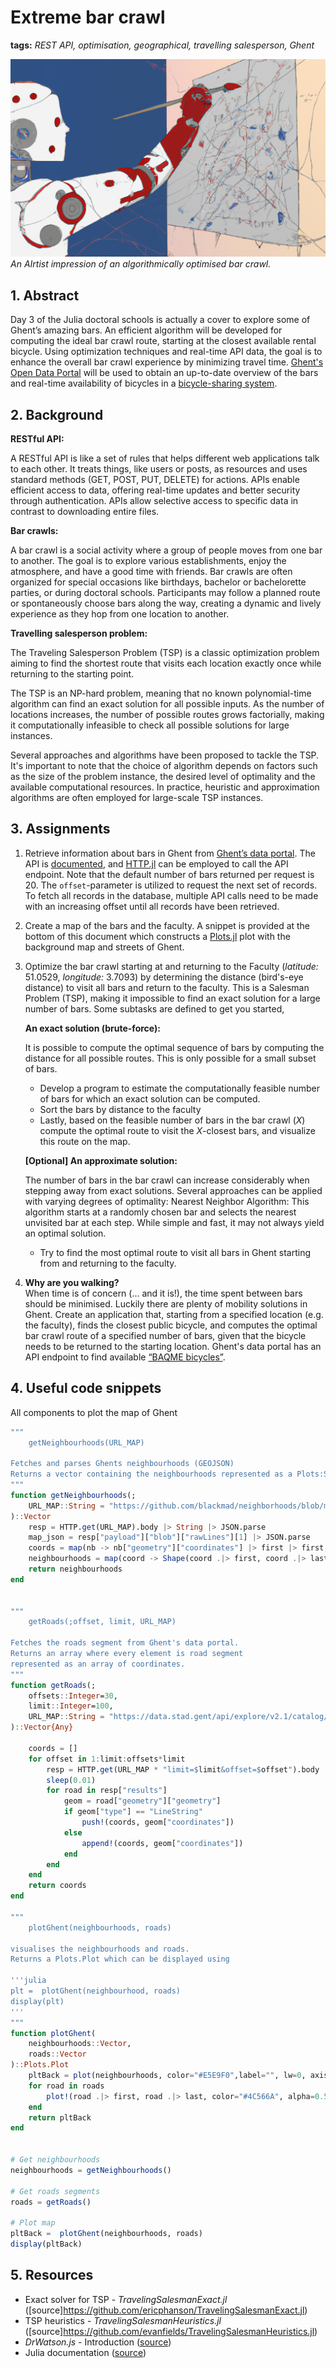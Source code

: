 # Extreme bar crawl

**tags:** *REST API, optimisation, geographical, travelling salesperson, Ghent*

![project image](../img/pubCrawlImpression.png)
*An AIrtist impression of an algorithmically optimised bar crawl.*

## 1. Abstract
Day 3 of the Julia doctoral schools is actually a cover to explore some of Ghent’s amazing bars. An efficient algorithm will be developed for computing the ideal bar crawl route, starting at the closest available rental bicycle. Using optimization techniques and real-time API data, the goal is to enhance the overall bar crawl experience by minimizing travel time. [Ghent's Open Data Portal](https://data.stad.gent/) will be used to obtain an up-to-date overview of the bars and real-time availability of bicycles in a [bicycle-sharing system](https://en.wikipedia.org/wiki/Bicycle-sharing_system).

## 2. Background

**RESTful API:**

A RESTful API is like a set of rules that helps different web applications talk to each other. It treats things, like users or posts, as resources and uses standard methods (GET, POST, PUT, DELETE) for actions. APIs enable efficient access to data, offering real-time updates and better security through authentication. APIs allow selective access to specific data in contrast to downloading entire files.

**Bar crawls:**

A bar crawl is a social activity where a group of people moves from one bar to another. The goal is to explore various establishments, enjoy the atmosphere, and have a good time with friends. Bar crawls are often organized for special occasions like birthdays, bachelor or bachelorette parties, or during doctoral schools. Participants may follow a planned route or spontaneously choose bars along the way, creating a dynamic and lively experience as they hop from one location to another.

**Travelling salesperson problem:**

The Traveling Salesperson Problem (TSP) is a classic optimization problem aiming to find the shortest route that visits each location exactly once while returning to the starting point. 

The TSP is an NP-hard problem, meaning that no known polynomial-time algorithm can find an exact solution for all possible inputs. As the number of locations increases, the number of possible routes grows factorially, making it computationally infeasible to check all possible solutions for large instances.

Several approaches and algorithms have been proposed to tackle the TSP. It's important to note that the choice of algorithm depends on factors such as the size of the problem instance, the desired level of optimality and the available computational resources. In practice, heuristic and approximation algorithms are often employed for large-scale TSP instances. 

## 3. Assignments

1. Retrieve information about bars in Ghent from [Ghent’s data portal](https://data.stad.gent/explore/dataset/cafes-gent/). The API is [documented](https://data.stad.gent/explore/dataset/cafes-gent/api/), and [HTTP.jl](https://github.com/JuliaWeb/HTTP.jl) can be employed to call the API endpoint. Note that the default number of bars returned per request is 20. The `offset`-parameter is utilized to request the next set of records. To fetch all records in the database, multiple API calls need to be made with an increasing offset until all records have been retrieved.

2. Create a map of the bars and the faculty. A snippet is provided at the bottom of this document which constructs a [Plots.jl](https://docs.juliaplots.org) plot with the background map and streets of Ghent.

3. Optimize the bar crawl starting at and returning to the Faculty (*latitude:* 51.0529, *longitude:* 3.7093) by determining the distance (bird's-eye distance) to visit all bars and return to the faculty. This is a Salesman Problem (TSP), making it impossible to find an exact solution for a large number of bars. Some subtasks are defined to get you started, 

   **An exact solution (brute-force):**

   It is possible to compute the optimal sequence of bars by computing the distance for all possible routes. This is only possible for a small subset of bars.

   - Develop a program to estimate the computationally feasible number of bars for which an exact solution can be computed.
   - Sort the bars by distance to the faculty
   - Lastly, based on the feasible number of bars in the bar crawl (*X*) compute the optimal route to visit the *X*-closest bars, and visualize this route on the map.
   
    **\[Optional\] An approximate solution:**

    The number of bars in the bar crawl can increase considerably when stepping away from exact solutions. Several approaches can be applied with varying degrees of optimality:
    Nearest Neighbor Algorithm: This algorithm starts at a randomly chosen bar and selects the nearest unvisited bar at each step. While simple and fast, it may not always yield an optimal solution.

    - Try to find the most optimal route to visit all bars in Ghent starting from and returning to the faculty.

4. **Why are you walking?**   
   When time is of concern (... and it is!), the time spent between bars should be minimised. Luckily there are plenty of mobility solutions in Ghent. Create an application that, starting from a specified location (e.g. the faculty), finds the closest public bicycle, and computes the optimal bar crawl route of a specified number of bars, given that the bicycle needs to be returned to the starting location. Ghent's data portal has an API endpoint to find available [“BAQME bicycles”](https://data.stad.gent/api/explore/v2.1/catalog/datasets/baqme-locaties-vrije-deelfietsen-gent/records?).

## 4. Useful code snippets

All components to plot the map of Ghent
```julia
"""
    getNeighbourhoods(URL_MAP)

Fetches and parses Ghents neighbourhoods (GEOJSON) 
Returns a vector containing the neighbourhoods represented as a Plots:Shape.
"""
function getNeighbourhoods(;
    URL_MAP::String = "https://github.com/blackmad/neighborhoods/blob/master/ghent.geojson"
)::Vector
    resp = HTTP.get(URL_MAP).body |> String |> JSON.parse
    map_json = resp["payload"]["blob"]["rawLines"][1] |> JSON.parse
    coords = map(nb -> nb["geometry"]["coordinates"] |> first |> first, map_json["features"])
    neighbourhoods = map(coord -> Shape(coord .|> first, coord .|> last), coords)
    return neighbourhoods
end


"""
    getRoads(;offset, limit, URL_MAP)

Fetches the roads segment from Ghent's data portal.
Returns an array where every element is road segment
represented as an array of coordinates. 
"""
function getRoads(;
    offsets::Integer=30, 
    limit::Integer=100, 
    URL_MAP::String = "https://data.stad.gent/api/explore/v2.1/catalog/datasets/straten-gent/records?"
)::Vector{Any}

    coords = []
    for offset in 1:limit:offsets*limit
        resp = HTTP.get(URL_MAP * "limit=$limit&offset=$offset").body |> String |> JSON.parse
        sleep(0.01)
        for road in resp["results"]
            geom = road["geometry"]["geometry"]
            if geom["type"] == "LineString"
                push!(coords, geom["coordinates"])
            else
                append!(coords, geom["coordinates"])
            end
        end
    end
    return coords
end

"""
    plotGhent(neighbourhoods, roads)

visualises the neighbourhoods and roads.
Returns a Plots.Plot which can be displayed using

'''julia
plt =  plotGhent(neighbourhood, roads)
display(plt)
'''
"""
function plotGhent(
    neighbourhoods::Vector, 
    roads::Vector
)::Plots.Plot
    pltBack = plot(neighbourhoods, color="#E5E9F0",label="", lw=0, axis=nothing, border=:none)
    for road in roads
        plot!(road .|> first, road .|> last, color="#4C566A", alpha=0.5, label="", markersize=3)
    end
    return pltBack
end


# Get neighbourhoods
neighbourhoods = getNeighbourhoods()

# Get roads segments
roads = getRoads()

# Plot map
pltBack =  plotGhent(neighbourhoods, roads)
display(pltBack)
```

## 5. Resources
- Exact solver for TSP - *TravelingSalesmanExact.jl* ([source]https://github.com/ericphanson/TravelingSalesmanExact.jl)
- TSP heuristics - *TravelingSalesmanHeuristics.jl* ([source]https://github.com/evanfields/TravelingSalesmanHeuristics.jl)
- *DrWatson.js* - Introduction ([source](https://juliadynamics.github.io/DrWatson.jl/dev/))
- Julia documentation ([source](https://docs.julialang.org/en/v1/))


